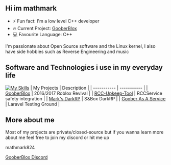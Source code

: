 ## Hi im mathmark


- ⚡ Fun fact: I'm a low level C++ developer 
- 🔥 Current Project: <a href="https://goober.biz">GooberBlox</a>
- 💻 Favourite Language: C++

I'm passionate about Open Source software and the Linux kernel, I also have side hobbies such as Reverse Engineering and music 

## Software and Technologies i use in my everyday life 
[![My Skills](https://skillicons.dev/icons?i=cpp,c,php,arch,postgres,docker&theme=dark)](https://skillicons.dev)
| My Projects      | Description |
| ----------- | ----------- |
| [GooberBlox](https://github.com/BigMark824/GooberBlox)      | 2016/2017 Roblox Revival       |
| [RCC-Upkeep-Tool](https://github.com/BigMark824/RCC-Upkeep-Tool)   | RCCService safety integration        |
| [Mark's DarkRP](https://github.com/BigMark824/Marks-DarkRP)   | S&Box DarkRP        |
| [Goober As A Service](https://github.com/BigMark824/gooberaas)   | Laravel Testing Ground        |

## More about me

Most of my projects are private/closed-source but if you wanna learn more about me feel free to join my discord or hit me up

mathmark824

[GooberBlox Discord](https://discord.gg/esJ9BmBjUp)
